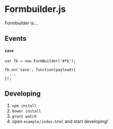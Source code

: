 Formbuilder.js
============

Formbuilder is…



## Events
#### `save`
```
var fb = new FormBuilder('#fb');

fb.on('save', function(payload){
  ...
});
```


## Developing
1. `npm install`
2. `bower install`
3. `grunt watch`
4. open `example/index.html` and start developing!
